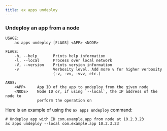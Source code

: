 ```yaml
---
title: ax apps undeploy
---
```


### Undeploy an app from a node

```
USAGE:
    ax apps undeploy [FLAGS] <APP> <NODE>

FLAGS:
    -h, --help       Prints help information
    -l, --local      Process over local network
    -V, --version    Prints version information
    -v               Verbosity level. Add more v for higher verbosity
                     (-v, -vv, -vvv, etc.)

ARGS:
    <APP>     App ID of the app to undeploy from the given node
    <NODE>    Node ID or, if using `--local`, the IP address of the node to
              perform the operation on
```

Here is an example of using the `ax apps undeploy` command:

```
# Undeploy app with ID com.example.app from node at 10.2.3.23
ax apps undeploy --local com.example.app 10.2.3.23
```
